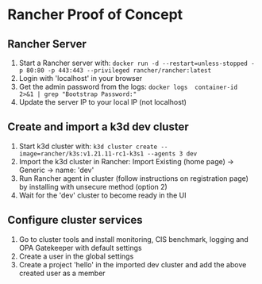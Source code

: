 # Rancher Proof of Concept

## Rancher Server

1. Start a Rancher server with: `docker run -d --restart=unless-stopped -p 80:80 -p 443:443 --privileged rancher/rancher:latest`
2. Login with 'localhost' in your browser
3. Get the admin password from the logs: `docker logs  container-id  2>&1 | grep "Bootstrap Password:"`
4. Update the server IP to your local IP (not localhost)

## Create and import a k3d dev cluster

1. Start k3d cluster with: `k3d cluster create --image=rancher/k3s:v1.21.11-rc1-k3s1 --agents 3 dev`
2. Import the k3d cluster in Rancher: Import Existing (home page) -> Generic -> name: 'dev'
3. Run Rancher agent in cluster (follow instructions on registration page) by installing with unsecure method (option 2)
4. Wait for the 'dev' cluster to become ready in the UI

## Configure cluster services

1. Go to cluster tools and install monitoring, CIS benchmark, logging and OPA Gatekeeper with default settings
2. Create a user in the global settings
3. Create a project 'hello' in the imported dev cluster and add the above created user as a member
